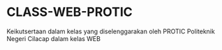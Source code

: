 # CLASS-WEB-PROTIC
Keikutsertaan dalam kelas yang diselenggarakan oleh PROTIC Politeknik Negeri Cilacap dalam kelas WEB
